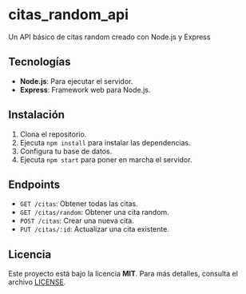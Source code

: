 # citas_random_api
Un API básico de citas random creado con Node.js y Express

## Tecnologías

- **Node.js**: Para ejecutar el servidor.
- **Express**: Framework web para Node.js.

## Instalación

1. Clona el repositorio.
2. Ejecuta `npm install` para instalar las dependencias.
3. Configura tu base de datos.
4. Ejecuta `npm start` para poner en marcha el servidor.

## Endpoints

- `GET /citas`: Obtener todas las citas.
- `GET /citas/random`: Obtener una cita random.
- `POST /citas`: Crear una nueva cita.
- `PUT /citas/:id`: Actualizar una cita existente.

## Licencia

Este proyecto está bajo la licencia **MIT**. Para más detalles, consulta el archivo [LICENSE](LICENSE).
